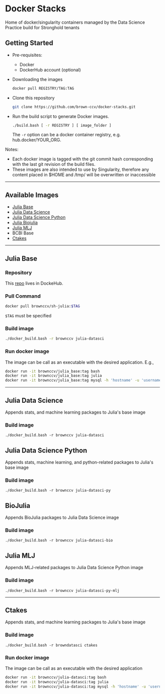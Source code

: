 # Docker Stacks
Home of docker/singularity containers managed by the Data Science Practice build for Stronghold tenants

## Getting Started

* Pre-requisites:
    * Docker
    * DockerHub account (optional)

* Downloading the images
    ```bash
    docker pull REGISTRY/TAG:TAG
    ```

* Clone this repository
    ```bash
    git clone https://github.com/brown-ccv/docker-stacks.git
    ```

* Run the build script to generate Docker images.
    ```bash
    ./build.bash [ -r REGISTRY ] [ image_folder ]
    ```

    The `-r` option can be a docker container registry, e.g. hub.docker/YOUR_ORG.

Notes:
* Each docker image is tagged with the git commit hash corresponding with the last git revision of the build files.
* These images are also intended to use by Singularity, therefore any content placed in $HOME and /tmp/ will be overwritten or inaccessible

---
## Available Images

* [Julia Base](#julia-base)
* [Julia Data Science](#julia-data-science)
* [Julia Data Science Python](#julia-data-science-python)
* [Julia Biojulia](#biojulia)
* [Julia MLJ](#julia-mlj)
* BCBI Base
* [Ctakes](#ctakes)
---
## Julia Base

### Repository

This [repo](https://hub.docker.com/r/brownccv/sh-julia/) lives in DockeHub.

### Pull Command

```bash
docker pull brownccv/sh-julia:$TAG
```

`$TAG` must be specified

### Build image
```bash
./docker_build.bash -r brownccv julia-datasci
```

### Run docker image

The image can be call as an executable with the desired application. E.g.,

```bash
docker run -it brownccv/julia_base:tag bash
docker run -it brownccv/julia_base:tag julia
docker run -it brownccv/julia_base:tag mysql -h 'hostname' -u 'username' -p
```

----

## Julia Data Science

Appends stats, and machine learning packages to Julia's base image

### Build image
```
./docker_build.bash -r brownccv julia-datasci
```

## Julia Data Science Python

Appends stats, machine learning, and python-related packages to Julia's base image

### Build image
```
./docker_build.bash -r brownccv julia-datasci-py
```

## BioJulia
Appends BioJulia packages to Julia Data Science image

### Build image
```
./docker_build.bash -r brownccv julia-datasci-bio
```

## Julia MLJ
Appends MLJ-related packages to Julia Data Science Python image

### Build image
```
./docker_build.bash -r brownccv julia-datasci-py-mlj
```
---
## Ctakes

Appends stats, and machine learning packages to Julia's base image

### Build image
```
./docker_build.bash -r browndatasci ctakes
```

### Run docker image

The image can be call as an executable with the desired application

```bash
docker run -it brownccv/julia-datasci:tag bash
docker run -it brownccv/julia-datasci:tag julia
docker run -it brownccv/julia-datasci:tag mysql -h 'hostname' -u 'username' -p
```

